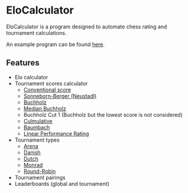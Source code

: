 # EloCalculator

EloCalculator is a program designed to automate chess rating and tournament calculations.

An example program can be found [here](src/EloCalculator.Example/Program.cs).


## Features

- Elo calculator
- Tournament scores calculator
  - [Conventional score](https://en.wikipedia.org/wiki/Chess_tournament#Scoring)
  - [Sonneborn-Berger (Neustadl)](https://en.wikipedia.org/wiki/Sonneborn%E2%80%93Berger_score)
  - [Buchholz](https://en.wikipedia.org/wiki/Buchholz_system)
  - [Median Buchholz](https://en.wikipedia.org/wiki/Tie-breaking_in_Swiss-system_tournaments#Median_/_Buchholz_/_Solkoff)
  - Buchholz Cut 1 (Buchholz but the lowest score is not considered)
  - [Culmulative](https://en.wikipedia.org/wiki/Tie-breaking_in_Swiss-system_tournaments#Cumulative)
  - [Baumbach](https://en.wikipedia.org/wiki/Tie-breaking_in_Swiss-system_tournaments#Most_wins_(Baumbach))
  - [Linear Performance Rating](https://en.wikipedia.org/wiki/Performance_rating_(chess)#Linear_performance_rating)
- Tournament types
  - [Arena](https://support.chess.com/article/335-what-are-arena-tournaments)
  - [Danish](https://en.wikipedia.org/wiki/Swiss-system_tournament#Danish_system)
  - [Dutch](https://en.wikipedia.org/wiki/Swiss-system_tournament#Dutch_system)
  - [Monrad](https://en.wikipedia.org/wiki/Swiss-system_tournament#Monrad_system)
  - [Round-Robin](https://en.wikipedia.org/wiki/Chess_tournament#Round-robin)
- Tournament pairings
- Leaderboards (global and tournament)
